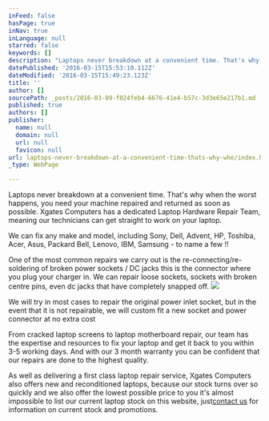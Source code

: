 ```yaml
---
inFeed: false
hasPage: true
inNav: true
inLanguage: null
starred: false
keywords: []
description: "Laptops never breakdown at a convenient time. That's why when the worst happens, you need your machine repaired and returned as soon as possible. Xgates Computers has a dedicated Laptop Hardware Repair Team, meaning our technicians can get straight to work on your laptop."
datePublished: '2016-03-15T15:53:10.112Z'
dateModified: '2016-03-15T15:49:23.123Z'
title: ''
author: []
sourcePath: _posts/2016-03-09-f024feb4-6676-41e4-b57c-3d3e65e217b1.md
published: true
authors: []
publisher:
  name: null
  domain: null
  url: null
  favicon: null
url: laptops-never-breakdown-at-a-convenient-time-thats-why-whe/index.html
_type: WebPage

---
```

Laptops never breakdown at a convenient time. That's why when the worst happens, you need your machine repaired and returned as soon as possible. Xgates Computers has a dedicated Laptop Hardware Repair Team, meaning our technicians can get straight to work on your laptop.

We can fix any make and model, including Sony, Dell, Advent, HP, Toshiba, Acer, Asus, Packard Bell, Lenovo, IBM, Samsung - to name a few !!

One of the most common repairs we carry out is the re-connecting/re-soldering of broken power sockets / DC jacks this is the connector where you plug your charger in. We can repair loose sockets, sockets with broken centre pins, even dc jacks that have completely snapped off.
![](https://the-grid-user-content.s3-us-west-2.amazonaws.com/e903bc82-346f-4098-9d90-38c8110e7925.jpg)

We will try in most cases to repair the original power inlet socket, but in the event that it is not repairable, we will custom fit a new socket and power connector at no extra cost

From cracked laptop screens to laptop motherboard repair, our team has the expertise and resources to fix your laptop and get it back to you within 3-5 working days. And with our 3 month warranty you can be confident that our repairs are done to the highest quality.

As well as delivering a first class laptop repair service, Xgates Computers also offers new and reconditioned laptops, because our stock turns over so quickly and we also offer the lowest possible price to you it's almost impossible to list our current laptop stock on this website, just[contact us][0] for information on current stock and promotions.

[0]: http://xgatescomputers.co.uk/contact-us